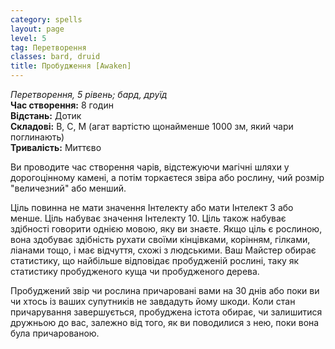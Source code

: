 ```yaml
---
category: spells
layout: page
level: 5
tag: Перетворення
classes: bard, druid
title: Пробудження [Awaken]
---
```


_Перетворення, 5 рівень; бард, друїд_   
**Час створення:** 8 годин   
**Відстань:** Дотик   
**Складові:** В, С, М (агат вартістю щонайменше 1000 зм, який чари поглинають)   
**Тривалість:** Миттєво   

Ви проводите час створення чарів, відстежуючи магічні шляхи у дорогоцінному камені, а потім торкаєтеся звіра або рослину, чий розмір "величезний" або менший.   

Ціль повинна не мати значення Інтелекту або мати Інтелект 3 або менше. Ціль набуває значення Інтелекту 10. Ціль також набуває здібності говорити однією мовою, яку ви знаєте. Якщо ціль є рослиною, вона здобуває здібність рухати своїми кінцівками, корінням, гілками, ліанами тощо, і має відчуття, схожі з людськими. Ваш Майстер обирає статистику, що найбільше відповідає пробудженій рослині, таку як статистику пробудженого куща чи пробудженого дерева.   

Пробуджений звір чи рослина причаровані вами на 30 днів або поки ви чи хтось із ваших супутників не завдадуть йому шкоди. Коли стан причарування завершується, пробуджена істота обирає, чи залишитися дружньою до вас, залежно від того, як ви поводилися з нею, поки вона була причарованою.
